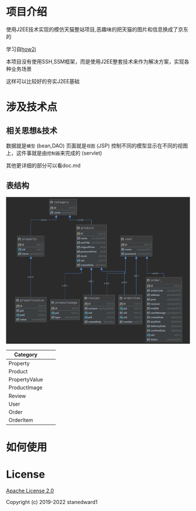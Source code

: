 # 项目介绍

使用J2EE技术实现的模仿天猫整站项目,恶趣味的把天猫的图片和信息换成了京东的

学习自[how2j](https://how2j.cn/k/tmall-j2ee/tmall-j2ee-894/894.html?p=28546)

本项目没有使用SSH,SSM框架，而是使用J2EE整套技术来作为解决方案，实现各种业务场景

这样可以比较好的夯实J2EE基础

# 涉及技术点

## 相关思想&技术

数据就是`模型` (bean,DAO)
页面就是`视图` (JSP)
控制不同的模型显示在不同的视图上，这件事就是由`控制器`来完成的 (servlet)

其他更详细的部分可以看doc.md

## 表结构

![image-20210407034556416](imgs/image-20210407034556416.png)

| Category      |      |      |
| ------------- | ---- | ---- |
| Property      |      |      |
| Product       |      |      |
| PropertyValue |      |      |
| ProductImage  |      |      |
| Review        |      |      |
| User          |      |      |
| Order         |      |      |
| OrderItem     |      |      |

# 如何使用

# License

[Apache License 2.0](LICENSE)

Copyright (c) 2019-2022 stanedward1